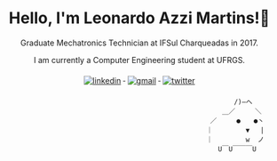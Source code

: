 
   

<h1 align="center">Hello, I'm Leonardo Azzi Martins!👋</h1>

<p align="center">Graduate Mechatronics Technician at IFSul Charqueadas in 2017.</p> 
<p align="center">I am currently a Computer Engineering student at UFRGS.</p>


<div align="center">
  <a href=https://www.linkedin.com/in/leonardoazzi//>
    <img src="https://img.shields.io/badge/LinkedIn-0077B5?style=for-the-badge&logo=linkedin&logoColor=white" alt="linkedin" style="vertical-align:top; margin:6px 4px">
  </a>

  <a href="mailto:leoazzim@gmail.com">
    <img src="https://img.shields.io/badge/Gmail-D14836?style=for-the-badge&logo=gmail&logoColor=white" alt="gmail" style="vertical-align:top; margin:6px 4px">
  </a>

  <a href="https://www.twitter.com/leonardoazzi/">
    <img src="https://img.shields.io/badge/Twitter-1DA1F2?style=for-the-badge&logo=twitter&logoColor=white" alt="twitter" style="vertical-align:top; margin:6px 4px">
  </a>
</div>

                                                               /)―ヘ 
                                                            ＿／　　　＼
                                                         ／　　　●　　●丶
                                                        ｜　　　　　▼　 | 
                                                        ｜　　　　　w  ノ 
                                                           U￣U￣￣￣U
